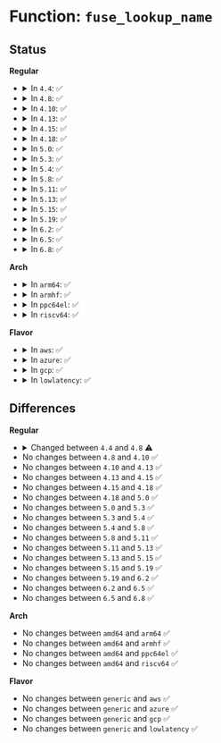# Function: <code>fuse_lookup_name</code>

## Status
<b>Regular</b>
<ul>
<li>
<details>
<summary>In <code>4.4</code>: ✅</summary>

```c
int fuse_lookup_name(struct super_block *sb, u64 nodeid, struct qstr *name, struct fuse_entry_out *outarg, struct inode **inode);
```

**Collision:** Unique Global

**Inline:** No

**Transformation:** False

**Instances:**

```
In fs/fuse/dir.c (ffffffff81313b70)
Location: fs/fuse/dir.c:285
Inline: False
Direct callers:
  - fs/fuse/dir.c:fuse_lookup
  - fs/fuse/inode.c:fuse_get_parent
  - fs/fuse/inode.c:fuse_get_dentry
```
**Symbols:**

```
ffffffff81313b70-ffffffff81313ddd: fuse_lookup_name (STB_GLOBAL)
```
</details>
</li>
<li>
<details>
<summary>In <code>4.8</code>: ✅</summary>

```c
int fuse_lookup_name(struct super_block *sb, u64 nodeid, const struct qstr *name, struct fuse_entry_out *outarg, struct inode **inode);
```

**Collision:** Unique Global

**Inline:** No

**Transformation:** False

**Instances:**

```
In fs/fuse/dir.c (ffffffff813481e0)
Location: fs/fuse/dir.c:287
Inline: False
Direct callers:
  - fs/fuse/dir.c:fuse_lookup
  - fs/fuse/inode.c:fuse_get_parent
  - fs/fuse/inode.c:fuse_get_dentry
```
**Symbols:**

```
ffffffff813481e0-ffffffff81348405: fuse_lookup_name (STB_GLOBAL)
```
</details>
</li>
<li>
<details>
<summary>In <code>4.10</code>: ✅</summary>

```c
int fuse_lookup_name(struct super_block *sb, u64 nodeid, const struct qstr *name, struct fuse_entry_out *outarg, struct inode **inode);
```

**Collision:** Unique Global

**Inline:** No

**Transformation:** False

**Instances:**

```
In fs/fuse/dir.c (ffffffff8135db40)
Location: fs/fuse/dir.c:300
Inline: False
Direct callers:
  - fs/fuse/dir.c:fuse_lookup
  - fs/fuse/inode.c:fuse_get_parent
  - fs/fuse/inode.c:fuse_get_dentry
```
**Symbols:**

```
ffffffff8135db40-ffffffff8135dd65: fuse_lookup_name (STB_GLOBAL)
```
</details>
</li>
<li>
<details>
<summary>In <code>4.13</code>: ✅</summary>

```c
int fuse_lookup_name(struct super_block *sb, u64 nodeid, const struct qstr *name, struct fuse_entry_out *outarg, struct inode **inode);
```

**Collision:** Unique Global

**Inline:** No

**Transformation:** False

**Instances:**

```
In fs/fuse/dir.c (ffffffff81372620)
Location: fs/fuse/dir.c:300
Inline: False
Direct callers:
  - fs/fuse/dir.c:fuse_lookup
  - fs/fuse/inode.c:fuse_get_parent
  - fs/fuse/inode.c:fuse_get_dentry
```
**Symbols:**

```
ffffffff81372620-ffffffff8137283a: fuse_lookup_name (STB_GLOBAL)
```
</details>
</li>
<li>
<details>
<summary>In <code>4.15</code>: ✅</summary>

```c
int fuse_lookup_name(struct super_block *sb, u64 nodeid, const struct qstr *name, struct fuse_entry_out *outarg, struct inode **inode);
```

**Collision:** Unique Global

**Inline:** No

**Transformation:** False

**Instances:**

```
In fs/fuse/dir.c (ffffffff81397330)
Location: fs/fuse/dir.c:300
Inline: False
Direct callers:
  - fs/fuse/dir.c:fuse_lookup
  - fs/fuse/inode.c:fuse_get_parent
  - fs/fuse/inode.c:fuse_get_dentry
```
**Symbols:**

```
ffffffff81397330-ffffffff8139754a: fuse_lookup_name (STB_GLOBAL)
```
</details>
</li>
<li>
<details>
<summary>In <code>4.18</code>: ✅</summary>

```c
int fuse_lookup_name(struct super_block *sb, u64 nodeid, const struct qstr *name, struct fuse_entry_out *outarg, struct inode **inode);
```

**Collision:** Unique Global

**Inline:** No

**Transformation:** False

**Instances:**

```
In fs/fuse/dir.c (ffffffff813c6570)
Location: fs/fuse/dir.c:300
Inline: False
Direct callers:
  - fs/fuse/dir.c:fuse_lookup
  - fs/fuse/inode.c:fuse_get_parent
  - fs/fuse/inode.c:fuse_get_dentry
```
**Symbols:**

```
ffffffff813c6570-ffffffff813c67a0: fuse_lookup_name (STB_GLOBAL)
```
</details>
</li>
<li>
<details>
<summary>In <code>5.0</code>: ✅</summary>

```c
int fuse_lookup_name(struct super_block *sb, u64 nodeid, const struct qstr *name, struct fuse_entry_out *outarg, struct inode **inode);
```

**Collision:** Unique Global

**Inline:** No

**Transformation:** False

**Instances:**

```
In fs/fuse/dir.c (ffffffff813df740)
Location: fs/fuse/dir.c:290
Inline: False
Direct callers:
  - fs/fuse/dir.c:fuse_lookup
  - fs/fuse/inode.c:fuse_get_parent
  - fs/fuse/inode.c:fuse_get_dentry
```
**Symbols:**

```
ffffffff813df740-ffffffff813df970: fuse_lookup_name (STB_GLOBAL)
```
</details>
</li>
<li>
<details>
<summary>In <code>5.3</code>: ✅</summary>

```c
int fuse_lookup_name(struct super_block *sb, u64 nodeid, const struct qstr *name, struct fuse_entry_out *outarg, struct inode **inode);
```

**Collision:** Unique Global

**Inline:** No

**Transformation:** False

**Instances:**

```
In fs/fuse/dir.c (ffffffff8140b340)
Location: fs/fuse/dir.c:275
Inline: False
Direct callers:
  - fs/fuse/dir.c:fuse_lookup
  - fs/fuse/inode.c:fuse_get_parent
  - fs/fuse/inode.c:fuse_get_dentry
```
**Symbols:**

```
ffffffff8140b340-ffffffff8140b55b: fuse_lookup_name (STB_GLOBAL)
```
</details>
</li>
<li>
<details>
<summary>In <code>5.4</code>: ✅</summary>

```c
int fuse_lookup_name(struct super_block *sb, u64 nodeid, const struct qstr *name, struct fuse_entry_out *outarg, struct inode **inode);
```

**Collision:** Unique Global

**Inline:** No

**Transformation:** False

**Instances:**

```
In fs/fuse/dir.c (ffffffff81424e20)
Location: fs/fuse/dir.c:329
Inline: False
Direct callers:
  - fs/fuse/dir.c:fuse_lookup
  - fs/fuse/inode.c:fuse_get_parent
  - fs/fuse/inode.c:fuse_get_dentry
```
**Symbols:**

```
ffffffff81424e20-ffffffff81425016: fuse_lookup_name (STB_GLOBAL)
```
</details>
</li>
<li>
<details>
<summary>In <code>5.8</code>: ✅</summary>

```c
int fuse_lookup_name(struct super_block *sb, u64 nodeid, const struct qstr *name, struct fuse_entry_out *outarg, struct inode **inode);
```

**Collision:** Unique Global

**Inline:** No

**Transformation:** False

**Instances:**

```
In fs/fuse/dir.c (ffffffff814744a0)
Location: fs/fuse/dir.c:329
Inline: False
Direct callers:
  - fs/fuse/dir.c:fuse_lookup
  - fs/fuse/inode.c:fuse_get_parent
  - fs/fuse/inode.c:fuse_get_dentry
```
**Symbols:**

```
ffffffff814744a0-ffffffff814746df: fuse_lookup_name (STB_GLOBAL)
```
</details>
</li>
<li>
<details>
<summary>In <code>5.11</code>: ✅</summary>

```c
int fuse_lookup_name(struct super_block *sb, u64 nodeid, const struct qstr *name, struct fuse_entry_out *outarg, struct inode **inode);
```

**Collision:** Unique Global

**Inline:** No

**Transformation:** False

**Instances:**

```
In fs/fuse/dir.c (ffffffff8148ee20)
Location: fs/fuse/dir.c:405
Inline: False
Direct callers:
  - fs/fuse/dir.c:fuse_lookup
  - fs/fuse/inode.c:fuse_get_parent
  - fs/fuse/inode.c:fuse_get_dentry
```
**Symbols:**

```
ffffffff8148ee20-ffffffff8148f064: fuse_lookup_name (STB_GLOBAL)
```
</details>
</li>
<li>
<details>
<summary>In <code>5.13</code>: ✅</summary>

```c
int fuse_lookup_name(struct super_block *sb, u64 nodeid, const struct qstr *name, struct fuse_entry_out *outarg, struct inode **inode);
```

**Collision:** Unique Global

**Inline:** No

**Transformation:** False

**Instances:**

```
In fs/fuse/dir.c (ffffffff81494850)
Location: fs/fuse/dir.c:420
Inline: False
Direct callers:
  - fs/fuse/dir.c:fuse_lookup
  - fs/fuse/inode.c:fuse_get_parent
  - fs/fuse/inode.c:fuse_get_dentry
```
**Symbols:**

```
ffffffff81494850-ffffffff81494a8e: fuse_lookup_name (STB_GLOBAL)
```
</details>
</li>
<li>
<details>
<summary>In <code>5.15</code>: ✅</summary>

```c
int fuse_lookup_name(struct super_block *sb, u64 nodeid, const struct qstr *name, struct fuse_entry_out *outarg, struct inode **inode);
```

**Collision:** Unique Global

**Inline:** No

**Transformation:** False

**Instances:**

```
In fs/fuse/dir.c (ffffffff814ebb10)
Location: fs/fuse/dir.c:360
Inline: False
Direct callers:
  - fs/fuse/dir.c:fuse_lookup
  - fs/fuse/inode.c:fuse_get_parent
  - fs/fuse/inode.c:fuse_get_dentry
```
**Symbols:**

```
ffffffff814ebb10-ffffffff814ebd4e: fuse_lookup_name (STB_GLOBAL)
```
</details>
</li>
<li>
<details>
<summary>In <code>5.19</code>: ✅</summary>

```c
int fuse_lookup_name(struct super_block *sb, u64 nodeid, const struct qstr *name, struct fuse_entry_out *outarg, struct inode **inode);
```

**Collision:** Unique Global

**Inline:** No

**Transformation:** False

**Instances:**

```
In fs/fuse/dir.c (ffffffff8157a7c0)
Location: fs/fuse/dir.c:363
Inline: False
Direct callers:
  - fs/fuse/dir.c:fuse_lookup
  - fs/fuse/inode.c:fuse_get_parent
  - fs/fuse/inode.c:fuse_get_dentry
```
**Symbols:**

```
ffffffff8157a7c0-ffffffff8157a9ac: fuse_lookup_name (STB_GLOBAL)
```
</details>
</li>
<li>
<details>
<summary>In <code>6.2</code>: ✅</summary>

```c
int fuse_lookup_name(struct super_block *sb, u64 nodeid, const struct qstr *name, struct fuse_entry_out *outarg, struct inode **inode);
```

**Collision:** Unique Global

**Inline:** No

**Transformation:** False

**Instances:**

```
In fs/fuse/dir.c (ffffffff8161ff60)
Location: fs/fuse/dir.c:369
Inline: False
Direct callers:
  - fs/fuse/dir.c:fuse_lookup
  - fs/fuse/inode.c:fuse_get_parent
  - fs/fuse/inode.c:fuse_get_dentry
```
**Symbols:**

```
ffffffff8161ff60-ffffffff8162014c: fuse_lookup_name (STB_GLOBAL)
```
</details>
</li>
<li>
<details>
<summary>In <code>6.5</code>: ✅</summary>

```c
int fuse_lookup_name(struct super_block *sb, u64 nodeid, const struct qstr *name, struct fuse_entry_out *outarg, struct inode **inode);
```

**Collision:** Unique Global

**Inline:** No

**Transformation:** False

**Instances:**

```
In fs/fuse/dir.c (ffffffff816583d0)
Location: fs/fuse/dir.c:369
Inline: False
Direct callers:
  - fs/fuse/dir.c:fuse_lookup
  - fs/fuse/inode.c:fuse_get_parent
  - fs/fuse/inode.c:fuse_get_dentry
```
**Symbols:**

```
ffffffff816583d0-ffffffff816585bc: fuse_lookup_name (STB_GLOBAL)
```
</details>
</li>
<li>
<details>
<summary>In <code>6.8</code>: ✅</summary>

```c
int fuse_lookup_name(struct super_block *sb, u64 nodeid, const struct qstr *name, struct fuse_entry_out *outarg, struct inode **inode);
```

**Collision:** Unique Global

**Inline:** No

**Transformation:** False

**Instances:**

```
In fs/fuse/dir.c (ffffffff81692100)
Location: fs/fuse/dir.c:363
Inline: False
Direct callers:
  - fs/fuse/dir.c:fuse_lookup
  - fs/fuse/inode.c:fuse_get_parent
  - fs/fuse/inode.c:fuse_get_dentry
```
**Symbols:**

```
ffffffff81692100-ffffffff816922ec: fuse_lookup_name (STB_GLOBAL)
```
</details>
</li>
</ul>
<b>Arch</b>
<ul>
<li>
<details>
<summary>In <code>arm64</code>: ✅</summary>

```c
int fuse_lookup_name(struct super_block *sb, u64 nodeid, const struct qstr *name, struct fuse_entry_out *outarg, struct inode **inode);
```

**Collision:** Unique Global

**Inline:** No

**Transformation:** False

**Instances:**

```
In fs/fuse/dir.c (ffff800010508500)
Location: fs/fuse/dir.c:329
Inline: False
Direct callers:
  - fs/fuse/dir.c:fuse_lookup
  - fs/fuse/inode.c:fuse_get_parent
  - fs/fuse/inode.c:fuse_get_dentry
```
**Symbols:**

```
ffff800010508500-ffff8000105086c4: fuse_lookup_name (STB_GLOBAL)
```
</details>
</li>
<li>
<details>
<summary>In <code>armhf</code>: ✅</summary>

```c
int fuse_lookup_name(struct super_block *sb, u64 nodeid, const struct qstr *name, struct fuse_entry_out *outarg, struct inode **inode);
```

**Collision:** Unique Global

**Inline:** No

**Transformation:** False

**Instances:**

```
In fs/fuse/dir.c (c06c44d4)
Location: fs/fuse/dir.c:329
Inline: False
Direct callers:
  - fs/fuse/dir.c:fuse_lookup
  - fs/fuse/inode.c:fuse_get_parent
  - fs/fuse/inode.c:fuse_get_dentry
```
**Symbols:**

```
c06c44d4-c06c4690: fuse_lookup_name (STB_GLOBAL)
```
</details>
</li>
<li>
<details>
<summary>In <code>ppc64el</code>: ✅</summary>

```c
int fuse_lookup_name(struct super_block *sb, u64 nodeid, const struct qstr *name, struct fuse_entry_out *outarg, struct inode **inode);
```

**Collision:** Unique Global

**Inline:** No

**Transformation:** False

**Instances:**

```
In fs/fuse/dir.c (c00000000064ddf0)
Location: fs/fuse/dir.c:329
Inline: False
Direct callers:
  - fs/fuse/dir.c:fuse_lookup
  - fs/fuse/inode.c:fuse_get_parent
  - fs/fuse/inode.c:fuse_get_dentry
```
**Symbols:**

```
c00000000064ddf0-c00000000064e038: fuse_lookup_name (STB_GLOBAL)
```
</details>
</li>
<li>
<details>
<summary>In <code>riscv64</code>: ✅</summary>

```c
int fuse_lookup_name(struct super_block *sb, u64 nodeid, const struct qstr *name, struct fuse_entry_out *outarg, struct inode **inode);
```

**Collision:** Unique Global

**Inline:** No

**Transformation:** False

**Instances:**

```
In fs/fuse/dir.c (ffffffe0003741d6)
Location: fs/fuse/dir.c:329
Inline: False
Direct callers:
  - fs/fuse/dir.c:fuse_lookup
  - fs/fuse/inode.c:fuse_get_parent
  - fs/fuse/inode.c:fuse_get_dentry
```
**Symbols:**

```
ffffffe0003741d6-ffffffe000374348: fuse_lookup_name (STB_GLOBAL)
```
</details>
</li>
</ul>
<b>Flavor</b>
<ul>
<li>
<details>
<summary>In <code>aws</code>: ✅</summary>

```c
int fuse_lookup_name(struct super_block *sb, u64 nodeid, const struct qstr *name, struct fuse_entry_out *outarg, struct inode **inode);
```

**Collision:** Unique Global

**Inline:** No

**Transformation:** False

**Instances:**

```
In fs/fuse/dir.c (ffffffff8141d400)
Location: fs/fuse/dir.c:329
Inline: False
Direct callers:
  - fs/fuse/dir.c:fuse_lookup
  - fs/fuse/inode.c:fuse_get_parent
  - fs/fuse/inode.c:fuse_get_dentry
```
**Symbols:**

```
ffffffff8141d400-ffffffff8141d5f6: fuse_lookup_name (STB_GLOBAL)
```
</details>
</li>
<li>
<details>
<summary>In <code>azure</code>: ✅</summary>

```c
int fuse_lookup_name(struct super_block *sb, u64 nodeid, const struct qstr *name, struct fuse_entry_out *outarg, struct inode **inode);
```

**Collision:** Unique Global

**Inline:** No

**Transformation:** False

**Instances:**

```
In fs/fuse/dir.c (ffffffff8140de80)
Location: fs/fuse/dir.c:329
Inline: False
Direct callers:
  - fs/fuse/dir.c:fuse_lookup
  - fs/fuse/inode.c:fuse_get_parent
  - fs/fuse/inode.c:fuse_get_dentry
```
**Symbols:**

```
ffffffff8140de80-ffffffff8140e076: fuse_lookup_name (STB_GLOBAL)
```
</details>
</li>
<li>
<details>
<summary>In <code>gcp</code>: ✅</summary>

```c
int fuse_lookup_name(struct super_block *sb, u64 nodeid, const struct qstr *name, struct fuse_entry_out *outarg, struct inode **inode);
```

**Collision:** Unique Global

**Inline:** No

**Transformation:** False

**Instances:**

```
In fs/fuse/dir.c (ffffffff814195a0)
Location: fs/fuse/dir.c:329
Inline: False
Direct callers:
  - fs/fuse/dir.c:fuse_lookup
  - fs/fuse/inode.c:fuse_get_parent
  - fs/fuse/inode.c:fuse_get_dentry
```
**Symbols:**

```
ffffffff814195a0-ffffffff81419796: fuse_lookup_name (STB_GLOBAL)
```
</details>
</li>
<li>
<details>
<summary>In <code>lowlatency</code>: ✅</summary>

```c
int fuse_lookup_name(struct super_block *sb, u64 nodeid, const struct qstr *name, struct fuse_entry_out *outarg, struct inode **inode);
```

**Collision:** Unique Global

**Inline:** No

**Transformation:** False

**Instances:**

```
In fs/fuse/dir.c (ffffffff81430310)
Location: fs/fuse/dir.c:329
Inline: False
Direct callers:
  - fs/fuse/dir.c:fuse_lookup
  - fs/fuse/inode.c:fuse_get_parent
  - fs/fuse/inode.c:fuse_get_dentry
```
**Symbols:**

```
ffffffff81430310-ffffffff81430506: fuse_lookup_name (STB_GLOBAL)
```
</details>
</li>
</ul>

## Differences
<b>Regular</b>
<ul>
<li>
<details>
<summary>Changed between <code>4.4</code> and <code>4.8</code> ⚠️</summary>
<ul>
<li>
<b>Param type changed. </b>
<code>struct qstr *name</code> ➡️ <code>const struct qstr *name</code>
</li>
</ul>
</details>
</li>
<li>
No changes between <code>4.8</code> and <code>4.10</code> ✅
</li>
<li>
No changes between <code>4.10</code> and <code>4.13</code> ✅
</li>
<li>
No changes between <code>4.13</code> and <code>4.15</code> ✅
</li>
<li>
No changes between <code>4.15</code> and <code>4.18</code> ✅
</li>
<li>
No changes between <code>4.18</code> and <code>5.0</code> ✅
</li>
<li>
No changes between <code>5.0</code> and <code>5.3</code> ✅
</li>
<li>
No changes between <code>5.3</code> and <code>5.4</code> ✅
</li>
<li>
No changes between <code>5.4</code> and <code>5.8</code> ✅
</li>
<li>
No changes between <code>5.8</code> and <code>5.11</code> ✅
</li>
<li>
No changes between <code>5.11</code> and <code>5.13</code> ✅
</li>
<li>
No changes between <code>5.13</code> and <code>5.15</code> ✅
</li>
<li>
No changes between <code>5.15</code> and <code>5.19</code> ✅
</li>
<li>
No changes between <code>5.19</code> and <code>6.2</code> ✅
</li>
<li>
No changes between <code>6.2</code> and <code>6.5</code> ✅
</li>
<li>
No changes between <code>6.5</code> and <code>6.8</code> ✅
</li>
</ul>
<b>Arch</b>
<ul>
<li>
No changes between <code>amd64</code> and <code>arm64</code> ✅
</li>
<li>
No changes between <code>amd64</code> and <code>armhf</code> ✅
</li>
<li>
No changes between <code>amd64</code> and <code>ppc64el</code> ✅
</li>
<li>
No changes between <code>amd64</code> and <code>riscv64</code> ✅
</li>
</ul>
<b>Flavor</b>
<ul>
<li>
No changes between <code>generic</code> and <code>aws</code> ✅
</li>
<li>
No changes between <code>generic</code> and <code>azure</code> ✅
</li>
<li>
No changes between <code>generic</code> and <code>gcp</code> ✅
</li>
<li>
No changes between <code>generic</code> and <code>lowlatency</code> ✅
</li>
</ul>
